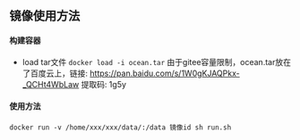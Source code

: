 ## 镜像使用方法

#### 构建容器
* load tar文件
  `docker load -i ocean.tar`
  由于gitee容量限制，ocean.tar放在了百度云上，链接: https://pan.baidu.com/s/1W0gKJAQPkx-_QCHt4WbLaw 提取码: 1g5y

#### 使用方法
`docker run -v /home/xxx/xxx/data/:/data 镜像id sh run.sh`
